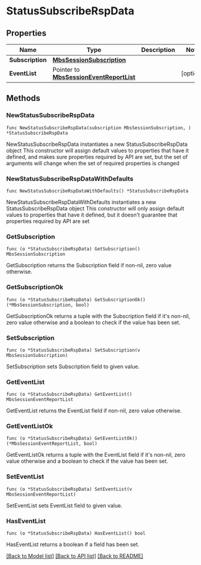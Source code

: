 # StatusSubscribeRspData

## Properties

Name | Type | Description | Notes
------------ | ------------- | ------------- | -------------
**Subscription** | [**MbsSessionSubscription**](MbsSessionSubscription.md) |  | 
**EventList** | Pointer to [**MbsSessionEventReportList**](MbsSessionEventReportList.md) |  | [optional] 

## Methods

### NewStatusSubscribeRspData

`func NewStatusSubscribeRspData(subscription MbsSessionSubscription, ) *StatusSubscribeRspData`

NewStatusSubscribeRspData instantiates a new StatusSubscribeRspData object
This constructor will assign default values to properties that have it defined,
and makes sure properties required by API are set, but the set of arguments
will change when the set of required properties is changed

### NewStatusSubscribeRspDataWithDefaults

`func NewStatusSubscribeRspDataWithDefaults() *StatusSubscribeRspData`

NewStatusSubscribeRspDataWithDefaults instantiates a new StatusSubscribeRspData object
This constructor will only assign default values to properties that have it defined,
but it doesn't guarantee that properties required by API are set

### GetSubscription

`func (o *StatusSubscribeRspData) GetSubscription() MbsSessionSubscription`

GetSubscription returns the Subscription field if non-nil, zero value otherwise.

### GetSubscriptionOk

`func (o *StatusSubscribeRspData) GetSubscriptionOk() (*MbsSessionSubscription, bool)`

GetSubscriptionOk returns a tuple with the Subscription field if it's non-nil, zero value otherwise
and a boolean to check if the value has been set.

### SetSubscription

`func (o *StatusSubscribeRspData) SetSubscription(v MbsSessionSubscription)`

SetSubscription sets Subscription field to given value.


### GetEventList

`func (o *StatusSubscribeRspData) GetEventList() MbsSessionEventReportList`

GetEventList returns the EventList field if non-nil, zero value otherwise.

### GetEventListOk

`func (o *StatusSubscribeRspData) GetEventListOk() (*MbsSessionEventReportList, bool)`

GetEventListOk returns a tuple with the EventList field if it's non-nil, zero value otherwise
and a boolean to check if the value has been set.

### SetEventList

`func (o *StatusSubscribeRspData) SetEventList(v MbsSessionEventReportList)`

SetEventList sets EventList field to given value.

### HasEventList

`func (o *StatusSubscribeRspData) HasEventList() bool`

HasEventList returns a boolean if a field has been set.


[[Back to Model list]](../README.md#documentation-for-models) [[Back to API list]](../README.md#documentation-for-api-endpoints) [[Back to README]](../README.md)


